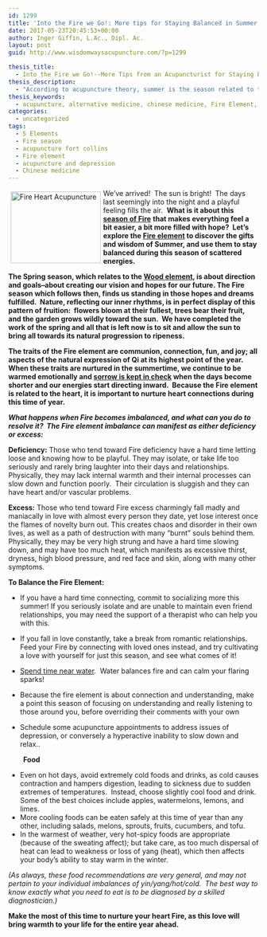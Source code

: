```yaml
---
id: 1299
title: 'Into the Fire we Go!: More tips for Staying Balanced in Summer'
date: 2017-05-23T20:45:53+00:00
author: Inger Giffin, L.Ac., Dipl. Ac.
layout: post
guid: http://www.wisdomwaysacupuncture.com/?p=1299

thesis_title:
  - Into the Fire we Go!--More Tips from an Acupuncturist for Staying Balanced in Summer
thesis_description:
  - "According to acupuncture theory, summer is the season related to the Fire Element.  Like every season, summer brings its strengths and challenges, and learning where we're likely to get out of balance can help us stay more vibrant in this exciting time of year. "
thesis_keywords:
  - acupuncture, alternative medicine, chinese medicine, Fire Element, acupuncture fort collins, fort collins acupuncture, alternative medicine, integrative medicine
categories:
  - uncategorized
tags:
  - 5 Elements
  - Fire season
  - acupuncture fort collins
  - Fire element
  - acupuncture and depression
  - Chinese medicine
---
```

<img src="http://ih.constantcontact.com/fs085/1102844965003/img/111.jpg" alt="Fire Heart Acupuncture" width="181" height="144" align="left" border="0" hspace="5" vspace="5" />

We&#8217;ve arrived!  The sun is bright!  The days last seemingly into the night and a playful feeling fills the air.  **What is it about this [season of Fire](http://www.wisdomwaysacupuncture.com/2017/07/07/latest-5-element-video-fire-season-released/)** **that makes everything feel a bit easier, a bit more filled with hope?  Let&#8217;s explore the [Fire element](http://www.wisdomwaysacupuncture.com/2011/06/15/out-of-the-wood-and-into-the-fire-tips-for-keeping-your-fire-element-balanced-this-summer/) to discover the gifts and wisdom of Summer, and use them to stay balanced during this season of scattered energies.**

**The Spring season, which relates to the [Wood element](http://www.wisdomwaysacupuncture.com/2018/03/09/ready-set-wood-season-what-acupuncture-theory-has-to-say-about-spring/), is about direction and goals&#8211;about creating our vision and hopes for our future. The Fire season which follows then, finds us standing in those hopes and dreams fulfilled.  Nature, reflecting our inner rhythms, is in perfect display of this pattern of fruition:  flowers bloom at their fullest, trees bear their fruit, and the garden grows wildly toward the sun.  We have completed the work of the spring and all that is left now is to sit and allow the sun to bring all towards its natural progression to ripeness.** 

**The traits of the Fire element are communion, connection, fun, and joy; all aspects of the natural expression of Qi at its highest point of the year.  When these traits are nurtured in the summertime, we continue to be warmed emotionally and [sorrow is kept in check](http://www.wisdomwaysacupuncture.com/2014/08/15/fire-element-robin-williams-suicidedepression/) when the days become shorter and our energies start directing inward.  Because the Fire element is related to the heart, it is important to nurture heart connections during this time of year.** 

_**What happens when Fire becomes imbalanced, and what can you do to resolve it?  The Fire element imbalance can manifest as either deficiency or excess:**_ 

**Deficiency:** Those who tend toward Fire deficiency have a hard time letting loose and knowing how to be playful. They may isolate, or take life too seriously and rarely bring laughter into their days and relationships. Physically, they may lack internal warmth and their internal processes can slow down and function poorly.  Their circulation is sluggish and they can have heart and/or vascular problems.

**Excess:** Those who tend toward Fire excess charmingly fall madly and maniacally in love with almost every person they date, yet lose interest once the flames of novelty burn out. This creates chaos and disorder in their own lives, as well as a path of destruction with many &#8220;burnt&#8221; souls behind them.  Physically, they may be very high strung and have a hard time slowing down, and may have too much heat, which manifests as excessive thirst, dryness, high blood pressure, and red face and skin, along with many other symptoms.

**To Balance the Fire Element:**

  * If you have a hard time connecting, commit to socializing more this summer! If you seriously isolate and are unable to maintain even friend relationships, you may need the support of a therapist who can help you with this.

  * If you fall in love constantly, take a break from romantic relationships.  Feed your Fire by connecting with loved ones instead, and try cultivating a love with yourself for just this season, and see what comes of it!
  * [Spend time near water](http://www.wisdomwaysacupuncture.com/2010/12/07/spend-time-near-water-to-keep-yourself-balanced-during-dry-winters/).  Water balances fire and can calm your flaring sparks!
  * Because the fire element is about connection and understanding, make a point this season of focusing on understanding and really listening to those around you, before overriding their comments with your own
  * Schedule some acupuncture appointments to address issues of depression, or conversely a hyperactive inability to slow down and relax..

<p style="padding-left: 30px;">
  <strong>Food </strong>
</p>

  * Even on hot days, avoid extremely cold foods and drinks, as cold causes contraction and hampers digestion, leading to sickness due to sudden extremes of temperatures.  Instead, choose slightly cool food and drink. Some of the best choices include apples, watermelons, lemons, and limes.
  * More cooling foods can be eaten safely at this time of year than any other, including salads, melons, sprouts, fruits, cucumbers, and tofu.
  * In the warmest of weather, very hot-spicy foods are appropriate (because of the sweating affect); but take care, as too much dispersal of heat can lead to weakness or loss of yang (heat), which then affects your body&#8217;s ability to stay warm in the winter.

_(As always, these food recommendations are very general, and may not pertain to your individual imbalances of yin/yang/hot/cold.  The best way to know exactly what you need to eat is to be diagnosed by a skilled diagnostician.)_

**Make the most of this time to nurture your heart Fire, as this love will bring warmth to your life for the entire year ahead.**